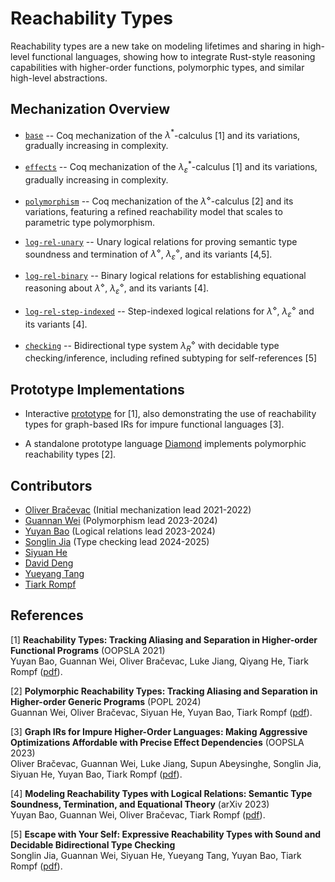 # Reachability Types

Reachability types are a new take on modeling lifetimes and sharing in high-level functional languages, showing how to integrate Rust-style reasoning capabilities with higher-order functions, polymorphic types, and similar high-level abstractions.

## Mechanization Overview

* [`base`](https://github.com/TiarkRompf/reachability/tree/main/base/) -- Coq mechanization of the $λ^*$-calculus [1] and its variations, gradually increasing in complexity.

* [`effects`](https://github.com/TiarkRompf/reachability/tree/main/effects/) -- Coq mechanization of the $λ_\varepsilon^*$-calculus [1] and its variations, gradually increasing in complexity.

* [`polymorphism`](https://github.com/TiarkRompf/reachability/tree/main/polymorphism/) -- Coq mechanization of the $λ^\diamond$-calculus [2] and its variations, featuring a refined reachability model that scales to parametric type polymorphism.

* [`log-rel-unary`](https://github.com/TiarkRompf/reachability/tree/main/log-rel-unary/) -- Unary logical relations for proving semantic type soundness and termination of $λ^\diamond$, $λ_\varepsilon^\diamond$, and its variants [4,5].

* [`log-rel-binary`](https://github.com/TiarkRompf/reachability/tree/main/log-rel-binary/) -- Binary logical relations for establishing equational reasoning about $λ^\diamond$, $λ_\varepsilon^\diamond$, and its variants [4].

* [`log-rel-step-indexed`](https://github.com/TiarkRompf/reachability/tree/main/log-rel-step-indexed/) -- Step-indexed logical relations for $λ^\diamond$, $λ_\varepsilon^\diamond$ and its variants [4].

* [`checking`](https://github.com/TiarkRompf/reachability/tree/main/checking/) -- Bidirectional type system $\lambda^\diamond_R$ with decidable type checking/inference, including refined subtyping for self-references [5]

## Prototype Implementations

* Interactive [prototype](http://tiarkrompf.github.io/notes/?/graph-ir/) for [1],
also demonstrating the use of reachability types for graph-based IRs for impure functional languages [3].

* A standalone prototype language [Diamond](https://github.com/Kraks/diamond-lang) implements
polymorphic reachability types [2].

## Contributors

* [Oliver Bračevac](https://bracevac.org) (Initial mechanization lead 2021-2022)
* [Guannan Wei](https://continuation.passing.style) (Polymorphism lead 2023-2024)
* [Yuyan Bao](https://yuyanbao.github.io) (Logical relations lead 2023-2024)
* [Songlin Jia](https://songlinj.github.io) (Type checking lead 2024-2025)
* [Siyuan He](https://sweetsinpackets.github.io)
* [David Deng](https://github.com/PROgram52bc)
* [Yueyang Tang](https://github.com/Emanon42)
* [Tiark Rompf](https://tiarkrompf.github.io)

## References

[1] **Reachability Types: Tracking Aliasing and Separation in Higher-order Functional Programs** (OOPSLA 2021)</br>
Yuyan Bao, Guannan Wei, Oliver Bračevac, Luke Jiang, Qiyang He, Tiark Rompf
([pdf](https://www.cs.purdue.edu/homes/rompf/papers/bao-oopsla21.pdf)).

[2] **Polymorphic Reachability Types: Tracking Aliasing and Separation in Higher-order Generic Programs** (POPL 2024)</br>
Guannan Wei, Oliver Bračevac, Siyuan He, Yuyan Bao, Tiark Rompf
([pdf](https://www.cs.purdue.edu/homes/rompf/papers/wei-popl24.pdf)).

[3] **Graph IRs for Impure Higher-Order Languages: Making Aggressive Optimizations Affordable with Precise Effect Dependencies** (OOPSLA 2023)</br>
Oliver Bračevac, Guannan Wei, Luke Jiang, Supun Abeysinghe, Songlin Jia, Siyuan He, Yuyan Bao, Tiark Rompf
([pdf](https://www.cs.purdue.edu/homes/rompf/papers/bracevac-oopsla23.pdf)).

[4] **Modeling Reachability Types with Logical Relations: Semantic Type Soundness, Termination, and Equational Theory** (arXiv 2023)</br>
Yuyan Bao, Guannan Wei, Oliver Bračevac, Tiark Rompf
([pdf](https://arxiv.org/pdf/2309.05885.pdf)).

[5] **Escape with Your Self: Expressive Reachability Types with Sound and Decidable Bidirectional Type Checking** </br>
Songlin Jia, Guannan Wei, Siyuan He, Yueyang Tang, Yuyan Bao, Tiark Rompf
([pdf](https://arxiv.org/pdf/2404.08217.pdf)).
